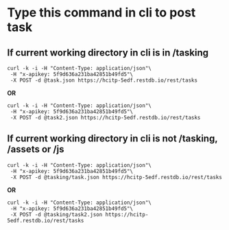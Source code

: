 # Type this command in cli to post task

## If current working directory in cli is in /tasking

```
curl -k -i -H "Content-Type: application/json"\
 -H "x-apikey: 5f9d636a231ba42851b49fd5"\
 -X POST -d @task.json https://hcitp-5edf.restdb.io/rest/tasks
```

**OR**

```
curl -k -i -H "Content-Type: application/json"\
 -H "x-apikey: 5f9d636a231ba42851b49fd5"\
 -X POST -d @task2.json https://hcitp-5edf.restdb.io/rest/tasks
```

## If current working directory in cli is not /tasking, /assets or /js

```
curl -k -i -H "Content-Type: application/json"\
 -H "x-apikey: 5f9d636a231ba42851b49fd5"\
 -X POST -d @tasking/task.json https://hcitp-5edf.restdb.io/rest/tasks
 ```

**OR**

```
curl -k -i -H "Content-Type: application/json"\
 -H "x-apikey: 5f9d636a231ba42851b49fd5"\
 -X POST -d @tasking/task2.json https://hcitp-5edf.restdb.io/rest/tasks
 ```
